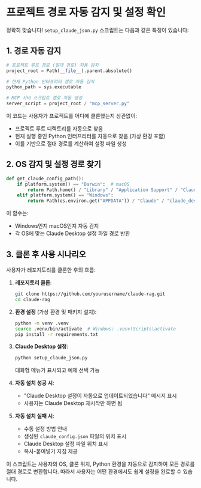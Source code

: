 # 프로젝트 경로 자동 감지 및 설정 확인

정확히 맞습니다! `setup_claude_json.py` 스크립트는 다음과 같은 특징이 있습니다:

## 1. 경로 자동 감지

```python
# 프로젝트 루트 경로 (절대 경로) 자동 감지
project_root = Path(__file__).parent.absolute()

# 현재 Python 인터프리터 경로 자동 감지
python_path = sys.executable

# MCP 서버 스크립트 경로 자동 생성
server_script = project_root / "mcp_server.py"
```

이 코드는 사용자가 프로젝트를 어디에 클론했는지 상관없이:
- 프로젝트 루트 디렉토리를 자동으로 찾음
- 현재 실행 중인 Python 인터프리터를 자동으로 찾음 (가상 환경 포함)
- 이를 기반으로 절대 경로를 계산하여 설정 파일 생성

## 2. OS 감지 및 설정 경로 찾기

```python
def get_claude_config_path():
    if platform.system() == "Darwin":  # macOS
        return Path.home() / "Library" / "Application Support" / "Claude" / "claude_desktop_config.json"
    elif platform.system() == "Windows":
        return Path(os.environ.get("APPDATA")) / "Claude" / "claude_desktop_config.json"
```

이 함수는:
- Windows인지 macOS인지 자동 감지
- 각 OS에 맞는 Claude Desktop 설정 파일 경로 반환

## 3. 클론 후 사용 시나리오

사용자가 레포지토리를 클론한 후의 흐름:

1. **레포지토리 클론**:
   ```bash
   git clone https://github.com/yourusername/claude-rag.git
   cd claude-rag
   ```

2. **환경 설정** (가상 환경 및 패키지 설치):
   ```bash
   python -m venv .venv
   source .venv/bin/activate  # Windows: .venv\Scripts\activate
   pip install -r requirements.txt
   ```

3. **Claude Desktop 설정**:
   ```bash
   python setup_claude_json.py
   ```
   대화형 메뉴가 표시되고 예제 선택 가능

4. **자동 설치 성공 시**:
   - "Claude Desktop 설정이 자동으로 업데이트되었습니다" 메시지 표시
   - 사용자는 Claude Desktop 재시작만 하면 됨

5. **자동 설치 실패 시**:
   - 수동 설정 방법 안내
   - 생성된 `claude_config.json` 파일의 위치 표시
   - Claude Desktop 설정 파일 위치 표시
   - 복사-붙여넣기 지침 제공

이 스크립트는 사용자의 OS, 클론 위치, Python 환경을 자동으로 감지하여 모든 경로를 절대 경로로 변환합니다. 따라서 사용자는 어떤 환경에서도 쉽게 설정을 완료할 수 있습니다.